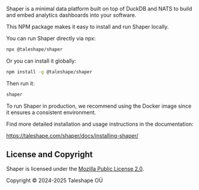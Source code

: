 Shaper is a minimal data platform built on top of DuckDB and NATS to build and embed analytics dashboards into your software.

This NPM package makes it easy to install and run Shaper locally.

You can run Shaper directly via npx:
```bash
npx @taleshape/shaper
```

Or you can install it globally:
```bash
npm install -g @taleshape/shaper
```

Then run it:
```bash
shaper
```

To run Shaper in production, we recommend using the Docker image since it ensures a consistent environment.

Find more detailed installation and usage instructions in the documentation:

https://taleshape.com/shaper/docs/installing-shaper/


## License and Copyright

Shaper is licensed under the [Mozilla Public License 2.0](https://github.com/taleshape-com/shaper/blob/main/LICENSE).

Copyright © 2024-2025 Taleshape OÜ

